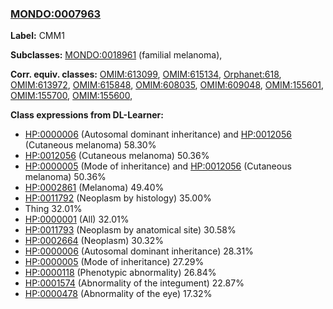 
### [MONDO:0007963](http://purl.obolibrary.org/obo/MONDO_0007963)
**Label:** CMM1

**Subclasses:** [MONDO:0018961](http://purl.obolibrary.org/obo/MONDO_0018961) (familial melanoma), 

**Corr. equiv. classes:** [OMIM:613099](http://purl.obolibrary.org/obo/OMIM_613099), [OMIM:615134](http://purl.obolibrary.org/obo/OMIM_615134), [Orphanet:618](http://www.orpha.net/ORDO/Orphanet_618), [OMIM:613972](http://purl.obolibrary.org/obo/OMIM_613972), [OMIM:615848](http://purl.obolibrary.org/obo/OMIM_615848), [OMIM:608035](http://purl.obolibrary.org/obo/OMIM_608035), [OMIM:609048](http://purl.obolibrary.org/obo/OMIM_609048), [OMIM:155601](http://purl.obolibrary.org/obo/OMIM_155601), [OMIM:155700](http://purl.obolibrary.org/obo/OMIM_155700), [OMIM:155600](http://purl.obolibrary.org/obo/OMIM_155600), 

**Class expressions from DL-Learner:**

- [HP:0000006](http://purl.obolibrary.org/obo/HP_0000006) (Autosomal dominant inheritance) and [HP:0012056](http://purl.obolibrary.org/obo/HP_0012056) (Cutaneous melanoma) 58.30%
- [HP:0012056](http://purl.obolibrary.org/obo/HP_0012056) (Cutaneous melanoma) 50.36%
- [HP:0000005](http://purl.obolibrary.org/obo/HP_0000005) (Mode of inheritance) and [HP:0012056](http://purl.obolibrary.org/obo/HP_0012056) (Cutaneous melanoma) 50.36%
- [HP:0002861](http://purl.obolibrary.org/obo/HP_0002861) (Melanoma) 49.40%
- [HP:0011792](http://purl.obolibrary.org/obo/HP_0011792) (Neoplasm by histology) 35.00%
- Thing 32.01%
- [HP:0000001](http://purl.obolibrary.org/obo/HP_0000001) (All) 32.01%
- [HP:0011793](http://purl.obolibrary.org/obo/HP_0011793) (Neoplasm by anatomical site) 30.58%
- [HP:0002664](http://purl.obolibrary.org/obo/HP_0002664) (Neoplasm) 30.32%
- [HP:0000006](http://purl.obolibrary.org/obo/HP_0000006) (Autosomal dominant inheritance) 28.31%
- [HP:0000005](http://purl.obolibrary.org/obo/HP_0000005) (Mode of inheritance) 27.29%
- [HP:0000118](http://purl.obolibrary.org/obo/HP_0000118) (Phenotypic abnormality) 26.84%
- [HP:0001574](http://purl.obolibrary.org/obo/HP_0001574) (Abnormality of the integument) 22.87%
- [HP:0000478](http://purl.obolibrary.org/obo/HP_0000478) (Abnormality of the eye) 17.32%


